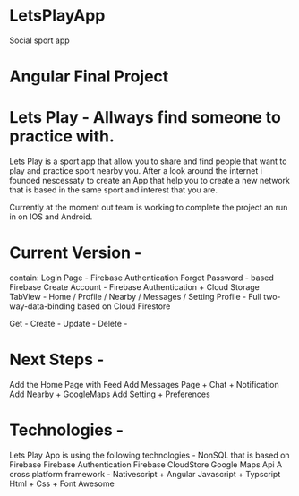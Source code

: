# LetsPlayApp
Social sport app

# Angular Final Project

# Lets Play - Allways find someone to practice with.

Lets Play is a sport app that allow you to share and find people that want to play and practice sport nearby you.
After a look around the internet i founded nescessaty to create an App that help you to create a new network that is based in the same sport and interest that you are.

Currently at the moment out team is working to complete the project an run in on IOS and Android.

# Current Version -
contain:
Login Page - Firebase Authentication
Forgot Password - based Firebase
Create Account - Firebase Authentication + Cloud Storage
TabView - Home / Profile / Nearby / Messages / Setting
Profile - Full two-way-data-binding based on Cloud Firestore

Get - 
Create - 
Update - 
Delete -


# Next Steps -
Add the Home Page with Feed
Add Messages Page + Chat + Notification
Add Nearby + GoogleMaps
Add Setting + Preferences


# Technologies -
Lets Play App is using the following technologies - 
NonSQL that is based on Firebase 
Firebase Authentication
Firebase CloudStore
Google Maps Api
A cross platform framework - Nativescript + Angular 
Javascript + Typscript
Html + Css + Font Awesome

